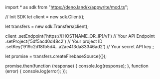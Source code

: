 import * as sdk from "https://deno.land/x/appwrite/mod.ts";

// Init SDK
let client = new sdk.Client();

let transfers = new sdk.Transfers(client);

client
    .setEndpoint('https://[HOSTNAME_OR_IP]/v1') // Your API Endpoint
    .setProject('5df5acd0d48c2') // Your project ID
    .setKey('919c2d18fb5d4...a2ae413da83346ad2') // Your secret API key
;


let promise = transfers.createFirebaseSource({});

promise.then(function (response) {
    console.log(response);
}, function (error) {
    console.log(error);
});
